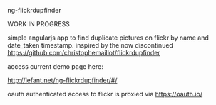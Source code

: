 ng-flickrdupfinder

WORK IN PROGRESS

simple angularjs app to find duplicate pictures on flickr by name and date_taken timestamp. inspired by the now discontinued https://github.com/christophemaillot/flickrdupfinder



access current demo page here:

http://lefant.net/ng-flickrdupfinder/#/



oauth authenticated access to flickr is proxied via https://oauth.io/
